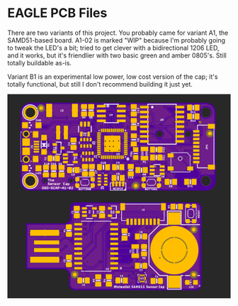# EAGLE PCB Files

There are two variants of this project. You probably came for variant A1, the SAMD51-based board. A1-02 is marked "WIP" because I'm probably going to tweak the LED's a bit; tried to get clever with a bidirectional 1206 LED, and it works, but it's friendlier with two basic green and amber 0805's. Still totally buildable as-is.

Variant B1 is an experimental low power, low cost version of the cap; it's totally functional, but still I don't recommend building it just yet.

![image](/images/preview.png)

